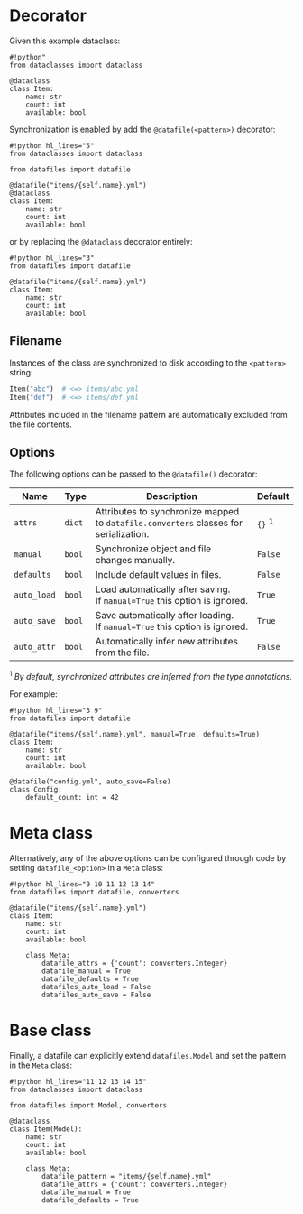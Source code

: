 # Decorator

Given this example dataclass:

```
#!python"
from dataclasses import dataclass

@dataclass
class Item:
    name: str
    count: int
    available: bool
```

Synchronization is enabled by add the `@datafile(<pattern>)` decorator:

```
#!python hl_lines="5"
from dataclasses import dataclass

from datafiles import datafile

@datafile("items/{self.name}.yml")
@dataclass
class Item:
    name: str
    count: int
    available: bool
```

or by replacing the `@dataclass` decorator entirely:

```
#!python hl_lines="3"
from datafiles import datafile

@datafile("items/{self.name}.yml")
class Item:
    name: str
    count: int
    available: bool
```

## Filename

Instances of the class are synchronized to disk according to the `<pattern>` string:

```python
Item("abc")  # <=> items/abc.yml
Item("def")  # <=> items/def.yml
```

Attributes included in the filename pattern are automatically excluded from the file contents.

## Options

The following options can be passed to the `@datafile()` decorator:

| Name | Type | Description | Default
| --- | --- | --- | --- |
| `attrs` | `dict` | Attributes to synchronize mapped to `datafile.converters` classes for serialization. | `{}` <sup>1</sup> |
| `manual` | `bool` | Synchronize object and file changes manually. | `False` |
| `defaults` | `bool` | Include default values in files. | `False` | 
| `auto_load` | `bool` | Load automatically after saving.<br>If `manual=True` this option is ignored. | `True` |
| `auto_save` | `bool` | Save automatically after loading.<br>If `manual=True` this option is ignored. | `True` |
| `auto_attr` | `bool` | Automatically infer new attributes from the file. | `False` |

<sup>1</sup> _By default, synchronized attributes are inferred from the type annotations._

For example:

```
#!python hl_lines="3 9"
from datafiles import datafile

@datafile("items/{self.name}.yml", manual=True, defaults=True)
class Item:
    name: str
    count: int
    available: bool

@datafile("config.yml", auto_save=False)
class Config:
    default_count: int = 42
```

# Meta class

Alternatively, any of the above options can be configured through code by setting `datafile_<option>` in a `Meta` class:

```
#!python hl_lines="9 10 11 12 13 14"
from datafiles import datafile, converters

@datafile("items/{self.name}.yml")
class Item:
    name: str
    count: int
    available: bool

    class Meta:
        datafile_attrs = {'count': converters.Integer}
        datafile_manual = True
        datafile_defaults = True
        datafiles_auto_load = False
        datafiles_auto_save = False
```

# Base class

Finally, a datafile can explicitly extend `datafiles.Model` and set the pattern in the `Meta` class:

```
#!python hl_lines="11 12 13 14 15"
from dataclasses import dataclass

from datafiles import Model, converters

@dataclass
class Item(Model):
    name: str
    count: int
    available: bool

    class Meta:
        datafile_pattern = "items/{self.name}.yml"
        datafile_attrs = {'count': converters.Integer}
        datafile_manual = True
        datafile_defaults = True
```
